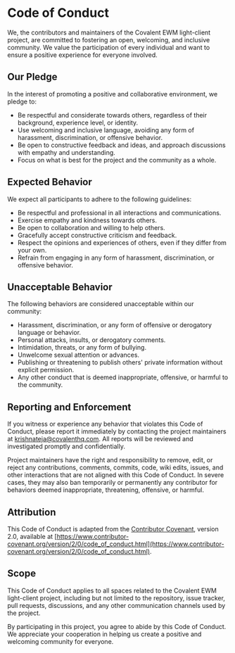 # Code of Conduct

We, the contributors and maintainers of the Covalent EWM light-client project, are committed to fostering an open, welcoming, and inclusive community. We value the participation of every individual and want to ensure a positive experience for everyone involved.

## Our Pledge

In the interest of promoting a positive and collaborative environment, we pledge to:

- Be respectful and considerate towards others, regardless of their background, experience level, or identity.
- Use welcoming and inclusive language, avoiding any form of harassment, discrimination, or offensive behavior.
- Be open to constructive feedback and ideas, and approach discussions with empathy and understanding.
- Focus on what is best for the project and the community as a whole.

## Expected Behavior

We expect all participants to adhere to the following guidelines:

- Be respectful and professional in all interactions and communications.
- Exercise empathy and kindness towards others.
- Be open to collaboration and willing to help others.
- Gracefully accept constructive criticism and feedback.
- Respect the opinions and experiences of others, even if they differ from your own.
- Refrain from engaging in any form of harassment, discrimination, or offensive behavior.

## Unacceptable Behavior

The following behaviors are considered unacceptable within our community:

- Harassment, discrimination, or any form of offensive or derogatory language or behavior.
- Personal attacks, insults, or derogatory comments.
- Intimidation, threats, or any form of bullying.
- Unwelcome sexual attention or advances.
- Publishing or threatening to publish others' private information without explicit permission.
- Any other conduct that is deemed inappropriate, offensive, or harmful to the community.

## Reporting and Enforcement

If you witness or experience any behavior that violates this Code of Conduct, please report it immediately by contacting the project maintainers at <krishnateja@covalenthq.com>. All reports will be reviewed and investigated promptly and confidentially.

Project maintainers have the right and responsibility to remove, edit, or reject any contributions, comments, commits, code, wiki edits, issues, and other interactions that are not aligned with this Code of Conduct. In severe cases, they may also ban temporarily or permanently any contributor for behaviors deemed inappropriate, threatening, offensive, or harmful.

## Attribution

This Code of Conduct is adapted from the [Contributor Covenant](https://www.contributor-covenant.org), version 2.0, available at [https://www.contributor-covenant.org/version/2/0/code_of_conduct.html](https://www.contributor-covenant.org/version/2/0/code_of_conduct.html).

## Scope

This Code of Conduct applies to all spaces related to the Covalent EWM light-client project, including but not limited to the repository, issue tracker, pull requests, discussions, and any other communication channels used by the project.

By participating in this project, you agree to abide by this Code of Conduct. We appreciate your cooperation in helping us create a positive and welcoming community for everyone.
